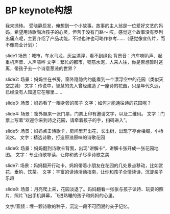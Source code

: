 # BP keynote构想  

我来抛砖。
受晓静启发，俺想到一个小故事。故事的主人翁是一位爱好文艺的妈妈，希望用诗歌陶冶孩子的心灵，但苦于没有门路～
哎，感觉这个故事没有罗列出痛点呢，主要介绍了产品功能，不过也许也可略作参考……（感觉像宣传片，而不像商业计划）：

slide1
场景：城市，车水马龙，灰尘漂浮，看不到绿色
背景音：汽车喇叭声、起重机声音、人声喧哗
文字：繁忙的都市，钢筋水泥，人来人往，你是否想暂时逃离，带孩子去一个诗意葱茏的世界？

slide2:
场景：妈妈坐在书房，窗外隐隐约约能看到一个漂浮空中的花园（类似天空之城）
文字：传说中，智慧的先人曾经建造了一座诗的花园，只是年代久远，已经没有人知道它在哪里……

slide3:
场景：妈妈看了一眼身旁的孩子
文字：如何才能通往诗的花园呢？

slide4:
场景：窗外飘来一张门票，门票上印有邀请文字，以及二维码。
文字：门票上写着“欢迎你来到诗之花园，请牵着孩子的手，扫码进入”。

slide5:
场景：妈妈点击诗歌卡，房间里开出花，长出树，出现了亭台楼阁，小桥流水。
文字：精选诗歌，打造原滋原味的诗歌花园

slide6:
场景：妈妈翻到诗歌卡背面，出现”讲解卡“，讲解卡张开成一张花园地图。
文字：专业诗歌导读，让你和孩子尽享诗歌之美

slide7:
场景：妈妈翻开行动卡。妈妈带着小朋友在花园的几处景点移动，比如赏花、垂钓、饮茶。
文字：丰富的读诗活动指南，让你和孩子全情读诗，沉淀亲子乐趣

slide8:
场景：月亮爬上来，花园淡退了。妈妈翻看一张张与孩子读诗、玩耍的照片，照片飞出手机屏幕，飞进熟睡的孩子和妈妈的心里。

文字/音频：埋一颗诗歌的种子，沉淀一段不可回溯的亲子记忆。
